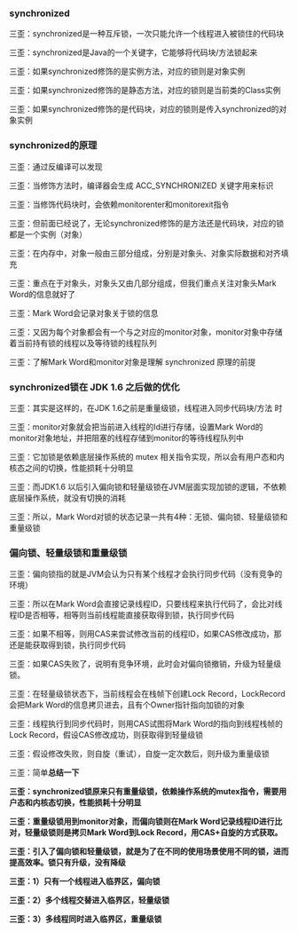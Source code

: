 ### synchronized

三歪：synchronized是一种互斥锁，一次只能允许一个线程进入被锁住的代码块

三歪：synchronized是Java的一个关键字，它能够将代码块/方法锁起来

三歪：如果synchronized修饰的是实例方法，对应的锁则是对象实例

三歪：如果synchronized修饰的是静态方法，对应的锁则是当前类的Class实例

三歪：如果synchronized修饰的是代码块，对应的锁则是传入synchronized的对象实例

### synchronized的原理

三歪：通过反编译可以发现

三歪：当修饰方法时，编译器会生成   ACC_SYNCHRONIZED 关键字用来标识

三歪：当修饰代码块时，会依赖monitorenter和monitorexit指令

三歪：但前面已经说了，无论synchronized修饰的是方法还是代码块，对应的锁都是一个实例（对象）

三歪：在内存中，对象一般由三部分组成，分别是对象头、对象实际数据和对齐填充

三歪：重点在于对象头，对象头又由几部分组成，但我们重点关注对象头Mark Word的信息就好了

三歪：Mark Word会记录对象关于锁的信息

三歪：又因为每个对象都会有一个与之对应的monitor对象，monitor对象中存储着当前持有锁的线程以及等待锁的线程队列

三歪：了解Mark Word和monitor对象是理解 synchronized 原理的前提

### synchronized锁在 JDK 1.6 之后做的优化

三歪：其实是这样的，在JDK 1.6之前是重量级锁，线程进入同步代码块/方法 时

三歪：monitor对象就会把当前进入线程的Id进行存储，设置Mark Word的monitor对象地址，并把阻塞的线程存储到monitor的等待线程队列中

三歪：它加锁是依赖底层操作系统的 mutex 相关指令实现，所以会有用户态和内核态之间的切换，性能损耗十分明显

三歪：而JDK1.6 以后引入偏向锁和轻量级锁在JVM层面实现加锁的逻辑，不依赖底层操作系统，就没有切换的消耗

三歪：所以，Mark Word对锁的状态记录一共有4种：无锁、偏向锁、轻量级锁和重量级锁

### 偏向锁、轻量级锁和重量级锁

三歪：偏向锁指的就是JVM会认为只有某个线程才会执行同步代码（没有竞争的环境）

三歪：所以在Mark Word会直接记录线程ID，只要线程来执行代码了，会比对线程ID是否相等，相等则当前线程能直接获取得到锁，执行同步代码

三歪：如果不相等，则用CAS来尝试修改当前的线程ID，如果CAS修改成功，那还是能获取得到锁，执行同步代码

三歪：如果CAS失败了，说明有竞争环境，此时会对偏向锁撤销，升级为轻量级锁。

三歪：在轻量级锁状态下，当前线程会在栈帧下创建Lock Record，LockRecord 会把Mark Word的信息拷贝进去，且有个Owner指针指向加锁的对象

三歪：线程执行到同步代码时，则用CAS试图将Mark Word的指向到线程栈帧的Lock Record，假设CAS修改成功，则获取得到轻量级锁

三歪：假设修改失败，则自旋（重试），自旋一定次数后，则升级为重量级锁

三歪：简单**总结一下**

**三歪：synchronized锁原来只有重量级锁，依赖操作系统的mutex指令，需要用户态和内核态切换，性能损耗十分明显**

**三歪：重量级锁用到monitor对象，而偏向锁则在Mark Word记录线程ID进行比对，轻量级锁则是拷贝Mark Word到Lock Record，用CAS+自旋的方式获取。**

**三歪：引入了偏向锁和轻量级锁，就是为了在不同的使用场景使用不同的锁，进而提高效率。锁只有升级，没有降级**

**三歪：1）只有一个线程进入临界区，偏向锁**

**三歪：2）多个线程交替进入临界区，轻量级锁**

**三歪：3）多线程同时进入临界区，重量级锁**

